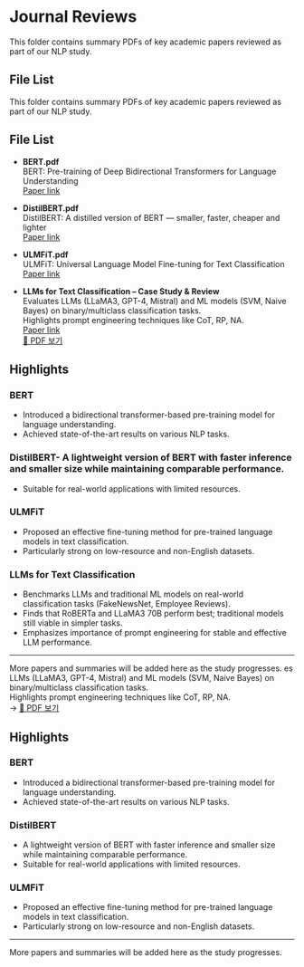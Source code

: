 # Journal Reviews

This folder contains summary PDFs of key academic papers reviewed as part of our NLP study.

## File List
This folder contains summary PDFs of key academic papers reviewed as part of our NLP study.

## File List

- **BERT.pdf**  
  BERT: Pre-training of Deep Bidirectional Transformers for Language Understanding  
  [Paper link](https://arxiv.org/abs/1810.04805)

- **DistilBERT.pdf**  
  DistilBERT: A distilled version of BERT — smaller, faster, cheaper and lighter  
  [Paper link](https://arxiv.org/pdf/1910.01108)

- **ULMFiT.pdf**  
  ULMFiT: Universal Language Model Fine-tuning for Text Classification  
  [Paper link](https://arxiv.org/abs/1801.06146)

- **LLMs for Text Classification – Case Study & Review**  
  Evaluates LLMs (LLaMA3, GPT-4, Mistral) and ML models (SVM, Naive Bayes) on binary/multiclass classification tasks.  
  Highlights prompt engineering techniques like CoT, RP, NA.  
  [Paper link](https://arxiv.org/pdf/2501.08457v1)  
  [📄 PDF 보기](LARGE%20LANGUAGE%20MODELS%20FOR%20TEXT%20CLASSIFICATION-%20CASE%20STUDY%20AND%20COMPREHENSIVE%20REVIEW.pdf)

## Highlights

### BERT
- Introduced a bidirectional transformer-based pre-training model for language understanding.
- Achieved state-of-the-art results on various NLP tasks.

### DistilBERT- A lightweight version of BERT with faster inference and smaller size while maintaining comparable performance.
- Suitable for real-world applications with limited resources.

### ULMFiT
- Proposed an effective fine-tuning method for pre-trained language models in text classification.
- Particularly strong on low-resource and non-English datasets.

### LLMs for Text Classification
- Benchmarks LLMs and traditional ML models on real-world classification tasks (FakeNewsNet, Employee Reviews).
- Finds that RoBERTa and LLaMA3 70B perform best; traditional models still viable in simpler tasks.
- Emphasizes importance of prompt engineering for stable and effective LLM performance.

---

More papers and summaries will be added here as the study progresses.
es LLMs (LLaMA3, GPT-4, Mistral) and ML models (SVM, Naive Bayes) on binary/multiclass classification tasks.  
  Highlights prompt engineering techniques like CoT, RP, NA.  
  → [📄 PDF 보기](LARGE%20LANGUAGE%20MODELS%20FOR%20TEXT%20CLASSIFICATION-%20CASE%20STUDY%20AND%20COMPREHENSIVE%20REVIEW.pdf)



## Highlights

### BERT
- Introduced a bidirectional transformer-based pre-training model for language understanding.
- Achieved state-of-the-art results on various NLP tasks.

### DistilBERT
- A lightweight version of BERT with faster inference and smaller size while maintaining comparable performance.
- Suitable for real-world applications with limited resources.

### ULMFiT
- Proposed an effective fine-tuning method for pre-trained language models in text classification.
- Particularly strong on low-resource and non-English datasets.


---

More papers and summaries will be added here as the study progresses.

